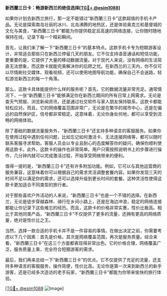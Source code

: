 **新西蘭三日卡：畅游新西兰的绝佳选择[[TG💪+ @esim1088](https://t.me/s/esim1088)]**

如果你计划去新西兰旅行，那一定不能错过“新西蘭三日卡”这款超值的手机卡产品。无论是探索南岛壮丽的冰川、北岛沸腾的地热区，还是体验奥克兰和基督城的文化与美食，“新西蘭三日卡”都能为你提供稳定且高速的网络连接，让你随时随地保持在线，记录下每一个精彩瞬间。

首先，让我们来了解一下“新西蘭三日卡”的基本特点。这款手机卡专为短期游客设计，非常适合那些只在新西兰停留几天的朋友。它不仅支持语音通话和短信功能，更重要的是，它提供了大量的移动数据流量。对于现代人来说，没有网络的生活简直无法想象，而这款卡就能完美解决你的后顾之忧。在新西兰的三天内，你不仅可以尽情刷社交媒体、观看视频，还可以使用地图导航功能，确保自己不会迷路，轻松游览新西兰的每一个角落。

那么，这款卡具体能提供什么样的服务呢？首先，它的数据流量非常充足。通常情况下，一张“新西蘭三日卡”能够满足你在新西兰期间的所有日常上网需求。无论是查天气预报、浏览新闻资讯，还是通过社交软件与家人朋友保持联系，这款卡都能轻松应对。而且，它的网络覆盖范围非常广，无论是在繁华的城市中心，还是在偏远的自然保护区，信号都非常稳定。这意味着，无论你身处何地，都可以享受到流畅的网络体验。

除了基础的数据流量服务外，“新西蘭三日卡”还支持多种语言的客服服务。如果你在使用过程中遇到任何问题，比如忘记如何激活卡、无法连接网络等，都可以随时联系客服寻求帮助。客服人员会以专业且耐心的态度解答你的疑问，确保你顺利使用这款卡。此外，这款卡的操作也非常简单。用户只需按照说明书上的步骤进行操作，几分钟内就可以完成激活过程，开始享受网络带来的便利。

值得一提的是，“新西蘭三日卡”还有许多附加功能。例如，它可以与其他运营商的服务兼容，这意味着你可以根据自己的需求灵活调整套餐内容。如果你发现三天的时间不足以满足你的需求，还可以选择升级到更长时间的套餐。这种灵活性使得这款卡更加适合不同类型的旅行者。

对于那些喜欢户外活动的人来说，“新西蘭三日卡”也是一个不错的选择。在新西兰，无论是徒步穿越森林、骑行在乡间小路上，还是在海边冲浪，稳定的网络连接都能让你记录下这些难忘的经历。而且，这款卡的价格非常实惠，性价比极高。相比于其他同类产品，“新西蘭三日卡”不仅提供了更多的流量，还拥有更高的网络质量，绝对是性价比之王。

当然，选择一款合适的手机卡并不是一件容易的事情。在做出决定之前，你需要考虑以下几个因素：首先是价格，其次是网络覆盖范围，再次是服务质量。综合来看，“新西蘭三日卡”在这三个方面都表现得非常出色。它的价格合理，网络覆盖广泛，服务质量上乘，完全符合短期游客的需求。

最后，我们再来总结一下“新西蘭三日卡”的优点。它不仅提供了充足的流量，还支持多种语言的客服服务，操作简便，性价比高。无论你是第一次来到新西兰的新手游客，还是已经多次造访的老手玩家，“新西蘭三日卡”都能为你带来愉快的旅行体验。

[[TG💪+ @esim1088](https://t.me/s/esim1088) ![Image](https://i.postimg.cc/4NQfJmqS/Snipaste-2025-05-13-00-14-12.png)]